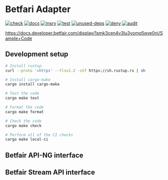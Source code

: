# Betfari Adapter

[![check](https://github.com/roberts-ivanovs/betfair-adapter-rs/actions/workflows/check.yaml/badge.svg)](https://github.com/roberts-ivanovs/betfair-adapter-rs/actions/workflows/check.yaml)
[![docs](https://github.com/roberts-ivanovs/betfair-adapter-rs/actions/workflows/doc.yaml/badge.svg)](https://github.com/roberts-ivanovs/betfair-adapter-rs/actions/workflows/doc.yaml)
[![msrv](https://github.com/roberts-ivanovs/betfair-adapter-rs/actions/workflows/msrv.yaml/badge.svg)](https://github.com/roberts-ivanovs/betfair-adapter-rs/actions/workflows/msrv.yaml)
[![test](https://github.com/roberts-ivanovs/betfair-adapter-rs/actions/workflows/test.yaml/badge.svg)](https://github.com/roberts-ivanovs/betfair-adapter-rs/actions/workflows/test.yaml)
[![unused-deps](https://github.com/roberts-ivanovs/betfair-adapter-rs/actions/workflows/unused-deps.yaml/badge.svg)](https://github.com/roberts-ivanovs/betfair-adapter-rs/actions/workflows/unused-deps.yaml)
[![deny](https://github.com/roberts-ivanovs/betfair-adapter-rs/actions/workflows/deny.yaml/badge.svg)](https://github.com/roberts-ivanovs/betfair-adapter-rs/actions/workflows/deny.yaml)
[![audit](https://github.com/roberts-ivanovs/betfair-adapter-rs/actions/workflows/audit.yaml/badge.svg)](https://github.com/roberts-ivanovs/betfair-adapter-rs/actions/workflows/audit.yaml)

https://docs.developer.betfair.com/display/1smk3cen4v3lu3yomq5qye0ni/Sample+Code

## Development setup

```bash
# Install rustup
curl --proto '=https' --tlsv1.2 -sSf https://sh.rustup.rs | sh

# Install cargo-make
cargo install cargo-make

# Test the code
cargo make test

# Format the code
cargo make format

# Check the code
cargo make check

# Perform all of the CI checks
cargo make local-ci
```

## Betfair API-NG interface

<!-- TODO docs go here -->

## Betfair Stream API interface

<!-- TODO docs go here -->
